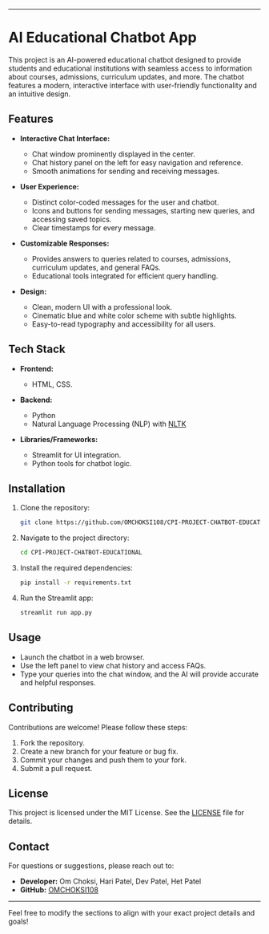 
---

# AI Educational Chatbot App  

This project is an AI-powered educational chatbot designed to provide students and educational institutions with seamless access to information about courses, admissions, curriculum updates, and more. The chatbot features a modern, interactive interface with user-friendly functionality and an intuitive design.  

## Features  

- **Interactive Chat Interface:**  
  - Chat window prominently displayed in the center.  
  - Chat history panel on the left for easy navigation and reference.  
  - Smooth animations for sending and receiving messages.  

- **User Experience:**  
  - Distinct color-coded messages for the user and chatbot.  
  - Icons and buttons for sending messages, starting new queries, and accessing saved topics.  
  - Clear timestamps for every message.  

- **Customizable Responses:**  
  - Provides answers to queries related to courses, admissions, curriculum updates, and general FAQs.  
  - Educational tools integrated for efficient query handling.  

- **Design:**  
  - Clean, modern UI with a professional look.  
  - Cinematic blue and white color scheme with subtle highlights.  
  - Easy-to-read typography and accessibility for all users.  

## Tech Stack  

- **Frontend:**  
  - HTML, CSS.

- **Backend:**  
  - Python  
  - Natural Language Processing (NLP) with [NLTK](https://www.nltk.org/)  

- **Libraries/Frameworks:**  
  - Streamlit for UI integration.  
  - Python tools for chatbot logic.  

## Installation  

1. Clone the repository:  
   ```bash  
   git clone https://github.com/OMCHOKSI108/CPI-PROJECT-CHATBOT-EDUCATIONAL.git  
   ```  

2. Navigate to the project directory:  
   ```bash  
   cd CPI-PROJECT-CHATBOT-EDUCATIONAL
   ```  

3. Install the required dependencies:  
   ```bash  
   pip install -r requirements.txt  
   ```  

4. Run the Streamlit app:  
   ```bash  
   streamlit run app.py  
   ```  

## Usage  

- Launch the chatbot in a web browser.  
- Use the left panel to view chat history and access FAQs.  
- Type your queries into the chat window, and the AI will provide accurate and helpful responses.  

## Contributing  

Contributions are welcome! Please follow these steps:  
1. Fork the repository.  
2. Create a new branch for your feature or bug fix.  
3. Commit your changes and push them to your fork.  
4. Submit a pull request.  

## License  

This project is licensed under the MIT License. See the [LICENSE](LICENSE) file for details.  

## Contact  

For questions or suggestions, please reach out to:  
- **Developer:** Om Choksi, Hari Patel, Dev Patel, Het Patel  
- **GitHub:** [OMCHOKSI108](https://github.com/OMCHOKSI108)  

---

Feel free to modify the sections to align with your exact project details and goals!
